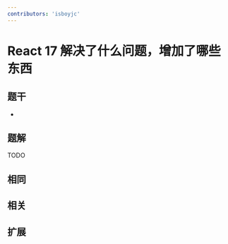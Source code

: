 ```yaml
---
contributors: 'isboyjc'
---
```


# React 17 解决了什么问题，增加了哪些东西

## 题干

- 



## 题解

<!-- ::: details 点我查看题解 -->

  TODO

<!-- ::: -->



## 相同


## 相关


## 扩展

